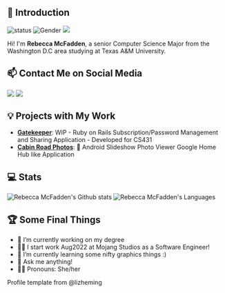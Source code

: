 ## 👋 Introduction

![status](https://img.shields.io/badge/status-up-brightgreen) ![Gender](https://img.shields.io/badge/gender-%F0%9F%91%A9-lightgrey) ![](https://visitor-badge.glitch.me/badge?page_id=github.com/rebeccamcfadden) 

Hi! I'm **Rebecca McFadden**, a senior Computer Science Major from the Washington D.C area studying at Texas A&M University. 

## 📫 Contact Me on Social Media

[![](https://img.shields.io/badge/LinkedIn-Rebecca%20McFadden-informational)](https://www.linkedin.com/in/rebecca-m-601936135/) [![](https://img.shields.io/badge/Email-rmcfadden%40tamu.edu-lightgrey)](mailto:rmcfadden@tamu.edu)

## 💡 Projects with My Work

- [**Gatekeeper**](https://github.com/gatekeeper-tamu/gatekeeper): WIP - Ruby on Rails Subscription/Password Management and Sharing Application - Developed for CS431
- [**Cabin Road Photos**](https://github.com/tamuseanmiller/Cabin-Road-Photos): 🌲 Android Slideshow Photo Viewer Google Home Hub like Application
 
## 💻 Stats
  ![Rebecca McFadden's Github stats](https://github-readme-stats.vercel.app/api?username=rebeccamcfadden&show_icons=true&layout=compact&theme=tokyonight&count_private=true&hide=contribs)
  ![Rebecca McFadden's Languages](https://github-readme-stats.vercel.app/api/top-langs/?username=rebeccamcfadden&show_icons=true&layout=compact&theme=tokyonight)  

## :trophy: Some Final Things

- 🔭 I’m currently working on my degree
- 👩‍💼 I start work Aug2022 at Mojang Studios as a Software Engineer!
- 🌱 I’m currently learning some nifty graphics things :)
- 💬 Ask me anything!
- 👩‍💻 Pronouns: She/her

Profile template from @lizheming
